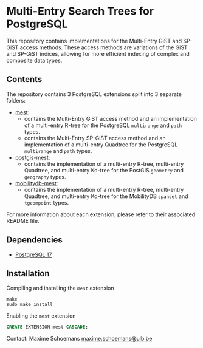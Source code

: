 Multi-Entry Search Trees for PostgreSQL
=====================================================

This repository contains implementations for the Multi-Entry GiST and SP-GiST access methods.
These access methods are variations of the GiST and SP-GiST indices, allowing for more efficient
indexing of complex and composite data types.

Contents
--------

The repository contains 3 PostgreSQL extensions split into 3 separate folders:

- [mest](./): 
    - contains the Multi-Entry GiST access method and an implementation of a multi-entry R-tree for the PostgreSQL `multirange` and `path` types.
    - contains the Multi-Entry SP-GiST access method and an implementation of a multi-entry Quadtree for the PostgreSQL `multirange` and `path` types.
- [postgis-mest](contrib/postgis-mest): 
    - contains the implementation of a multi-entry R-tree, multi-entry Quadtree, and multi-entry Kd-tree for the PostGIS `geometry` and `geography` types.
- [mobilitydb-mest](contrib/mobilitydb): 
    - contains the implementation of a multi-entry R-tree, multi-entry Quadtree, and multi-entry Kd-tree for the MobilityDB `spanset` and `tgeompoint` types.
    
For more information about each extension, please refer to their associated README file.

Dependencies
------------
- [PostgreSQL 17](https://www.postgresql.org/)

Installation
------------

Compiling and installing the `mest` extension
```
make
sudo make install
```

Enabling the `mest` extension
```sql
CREATE EXTENSION mest CASCADE;
```

Contact:
  Maxime Schoemans  <maxime.schoemans@ulb.be>
